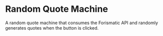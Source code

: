 # Random Quote Machine

A random quote machine that consumes the Forismatic API and randomly generates quotes when the button is clicked.
